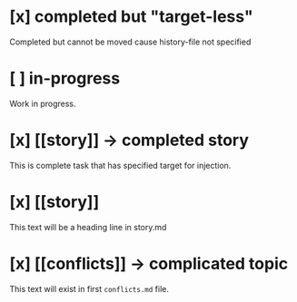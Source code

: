 # [x] completed but "target-less"
Completed but cannot be moved cause history-file not specified

# [ ] in-progress
Work in progress.

# [x] [[story]] -> completed story
This is complete task that has specified target for injection.

# [x] [[story]]
This text will be a heading line in story.md

# [x] [[conflicts]] -> complicated topic
This text will exist in first `conflicts.md` file.
